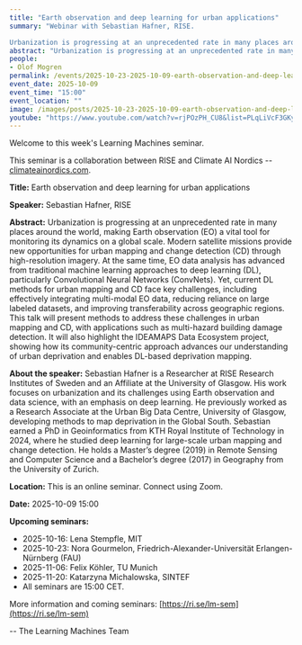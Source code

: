 ```yaml
---
title: "Earth observation and deep learning for urban applications"
summary: "Webinar with Sebastian Hafner, RISE. 

Urbanization is progressing at an unprecedented rate in many places around the world, making Earth observation (EO) a vital tool for monitoring its dynamics on a global scale. Modern satellite missions provide new opportunities for urban mapping and change detection (CD) through high-resolution imagery. At the same time, EO data analysis has advanced from traditional machine learning approaches to deep learning (DL), particularly Convolutional Neural Networks (ConvNets). Yet, current DL methods for urban mapping and CD face key challenges, including effectively integrating multi-modal EO data, reducing reliance on large labeled datasets, and improving transferability across geographic regions. This talk will present methods to address these challenges in urban mapping and CD, with applications such as multi-hazard building damage detection. It will also highlight the IDEAMAPS Data Ecosystem project, showing how its community-centric approach advances our understanding of urban deprivation and enables DL-based deprivation mapping."
abstract: "Urbanization is progressing at an unprecedented rate in many places around the world, making Earth observation (EO) a vital tool for monitoring its dynamics on a global scale. Modern satellite missions provide new opportunities for urban mapping and change detection (CD) through high-resolution imagery. At the same time, EO data analysis has advanced from traditional machine learning approaches to deep learning (DL), particularly Convolutional Neural Networks (ConvNets). Yet, current DL methods for urban mapping and CD face key challenges, including effectively integrating multi-modal EO data, reducing reliance on large labeled datasets, and improving transferability across geographic regions. This talk will present methods to address these challenges in urban mapping and CD, with applications such as multi-hazard building damage detection. It will also highlight the IDEAMAPS Data Ecosystem project, showing how its community-centric approach advances our understanding of urban deprivation and enables DL-based deprivation mapping."
people:
- Olof Mogren
permalink: /events/2025-10-23-2025-10-09-earth-observation-and-deep-learning-for
event_date: 2025-10-09
event_time: "15:00"
event_location: ""
image: /images/posts/2025-10-23-2025-10-09-earth-observation-and-deep-learning-for.jpg
youtube: "https://www.youtube.com/watch?v=rjPOzPH_CU8&list=PLqLiVcF3GKy0-jZFGg-VqLzh51LqCfduN"
--- 
```

Welcome to this week's Learning Machines seminar.

This seminar is a collaboration between RISE and Climate AI Nordics -- [climateainordics.com](https://climateainordics.com/).

**Title:** Earth observation and deep learning for urban applications

**Speaker:** Sebastian Hafner, RISE

**Abstract:** Urbanization is progressing at an unprecedented rate in many places around the world, making Earth observation (EO) a vital tool for monitoring its dynamics on a global scale. Modern satellite missions provide new opportunities for urban mapping and change detection (CD) through high-resolution imagery. At the same time, EO data analysis has advanced from traditional machine learning approaches to deep learning (DL), particularly Convolutional Neural Networks (ConvNets). Yet, current DL methods for urban mapping and CD face key challenges, including effectively integrating multi-modal EO data, reducing reliance on large labeled datasets, and improving transferability across geographic regions. This talk will present methods to address these challenges in urban mapping and CD, with applications such as multi-hazard building damage detection. It will also highlight the IDEAMAPS Data Ecosystem project, showing how its community-centric approach advances our understanding of urban deprivation and enables DL-based deprivation mapping.

**About the speaker:** Sebastian Hafner is a Researcher at RISE Research Institutes of Sweden and an Affiliate at the University of Glasgow. His work focuses on urbanization and its challenges using Earth observation and data science, with an emphasis on deep learning. He previously worked as a Research Associate at the Urban Big Data Centre, University of Glasgow, developing methods to map deprivation in the Global South. Sebastian earned a PhD in Geoinformatics from KTH Royal Institute of Technology in 2024, where he studied deep learning for large-scale urban mapping and change detection. He holds a Master’s degree (2019) in Remote Sensing and Computer Science and a Bachelor’s degree (2017) in Geography from the University of Zurich.

**Location:** This is an online seminar. Connect using Zoom.

**Date:** 2025-10-09 15:00



**Upcoming seminars:**

* 2025-10-16: Lena Stempfle, MIT
* 2025-10-23: Nora Gourmelon, Friedrich-Alexander-Universität Erlangen-Nürnberg (FAU)
* 2025-11-06: Felix Köhler, TU Munich
* 2025-11-20: Katarzyna Michalowska, SINTEF
* All seminars are 15:00 CET.

More information and coming seminars: [https://ri.se/lm-sem](https://ri.se/lm-sem)

-- The Learning Machines Team


